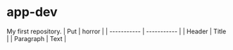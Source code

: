 # app-dev
My first repository.
| Put | horror |
| ----------- | ----------- |
| Header | Title |
| Paragraph | Text |
